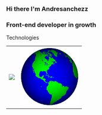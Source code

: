 ### Hi there I'm Andresanchezz
### Front-end developer in growth

Technologies 

<table width="100%"  border="0" cellpadding="0" cellspacing="0">
  <tr>
    <td align="center">
      <img align="left" src="https://github-readme-stats.vercel.app/api?username=andresanchezz&show_icons=true&theme=dracula" />
    </td>
    <td align="center">
      <a href="https://benyou.me">
        <img src="https://github.com/benyou1969/benyou1969/blob/master/globe.gif?raw=true" />
        <br>
    </td>
  </tr>
</table>
